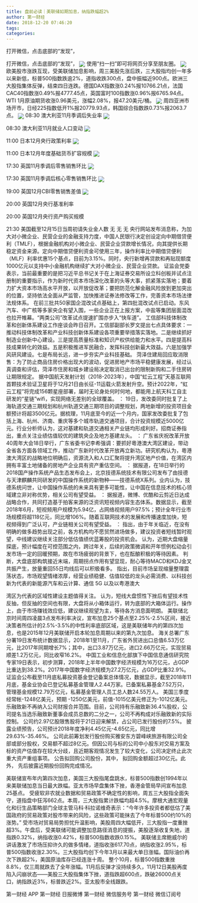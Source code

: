 ```yaml
---
title: 盘前必读｜美联储如期加息，纳指跌幅超2%
author: 第一财经
date: 2018-12-20 07:46:20
tags: 
categories: 
---
```

打开微信，点击底部的“发现”，
<!-- more -->
打开微信，点击底部的“发现”，
<img align="center" border="0" src="https://imgcdn.yicai.com/uppics/images/2018/11/5795dce2c13c12cd19ef68151420a6d2.jpg" />
使用“扫一扫”即可将网页分享至朋友圈。
<img align="center" border="0" src="https://imgcdn.yicai.com/uppics/images/2018/12/e8194e6cc9c432198ab1d974b3f8ae12.jpg" />
欧美股市涨跌互现，受美联储加息影响，周三美股先涨后跌，三大股指均创一年多以来新低，标普500指数跌逾2%，道指收跌300点，盘中振幅近900点。欧洲三大股指集体反弹，结束四日连跌。德国DAX指数涨0.24%报10766.21点，法国CAC40指数涨0.49%报4777.45点，英国富时100指数涨0.96%报6765.94点。WTI 1月原油期货收涨0.96美元，涨幅2.08%，报47.20美元/桶。
<img align="center" border="0" src="https://imgcdn.yicai.com/uppics/images/2018/11/1115fd943822077aad8679290e0a4854.jpg" />
周四亚洲市场开市，日经225指数低开1%报20779.93点，韩国综合指数跌0.73%报2063.7点。
<img align="center" border="0" src="https://imgcdn.yicai.com/uppics/images/2018/12/f7f66e01be23df2db5c30577564a7d16.jpg" />
08:30 澳大利亚11月季调后失业率
<img align="center" border="0" src="https://imgcdn.yicai.com/uppics/images/2018/12/ea1b9d64a9a674b1a8bb0c0b0898366b.jpg" />
08:30 澳大利亚11月就业人口变动
<img align="center" border="0" src="https://imgcdn.yicai.com/uppics/images/2018/11/9d8e2d90a2b37391ca779f15a10018b0.jpg" />
11:00 日本12月央行政策利率
<img align="center" border="0" src="https://imgcdn.yicai.com/uppics/images/2018/12/3e6adbc9c079ba4cc8acf39e5319a75b.jpg" />
11:00 日本12月年度基础货币扩容规模
<img align="center" border="0" src="https://imgcdn.yicai.com/uppics/images/2018/11/3fe87f78bb215979ccf7a8b1a382813c.jpg" />
17:30 英国11月季调后零售销售环比
<img align="center" border="0" src="https://imgcdn.yicai.com/uppics/images/2018/11/10271f820278a7057d79730f65d39711.jpg" />
17:30 英国11月季调后核心零售销售环比
<img align="center" border="0" src="https://imgcdn.yicai.com/uppics/images/2018/12/e4a77d5b9fdd0c8ef2a61c78f2909f69.jpg" />
19:00 英国12月CBI零售销售差值
<img align="center" border="0" src="https://imgcdn.yicai.com/uppics/images/2018/11/781b132626e7c57022d1491e8f3a175c.jpg" />
20:00 英国12月央行基准利率
20:00 英国12月央行资产购买规模
21:30 美国截至12月15日当周初请失业金人数
无
无
无
央行网站发布消息称，为加大对小微企业、民营企业的金融支持力度，中国人民银行决定创设定向中期借贷便利（TMLF），根据金融机构对小微企业、民营企业贷款增长情况，向其提供长期稳定资金来源。定向中期借贷便利资金可使用三年，操作利率比中期借贷便利（MLF）利率优惠15个基点，目前为3.15%。同时，央行新增再贷款和再贴现额度1000亿元以支持中小金融机构继续扩大对小微企业、民营企业贷款。
证监会党委表示，当前最重要的是把习近平总书记关于在上海证券交易所设立科创板并试点注册制的重要指示，作为新时代资本市场深化改革的头等大事，抓紧落实落地；要着力扩大资本市场高水平开放，以开放促改革；要把防范化解金融风险放到更加突出的位置，坚持依法全面从严监管，加快推进证券法修改等工作，完善资本市场法律法规体系。
在前三批共50家国企混改试点基础上，第四批混改试点已启动。东风汽车、中广核等多家央企有望入围，一些企业正在上报方案，中盐等集团层面混改也拉开帷幕。“两类公司”改革试点提速扩围亦步入“快车道”。
工信部科技体制改革和创新体系建设工作座谈会昨日召开。工信部副部长罗文提出七点具体要求：一推动科技体制改革和产业科技创新体系建设各项重要举措落实落地。二是继续抓好制造业创新中心建设。三是提高质量标准和知识产权供给能力和水平。四是提高科技成果转化的效益。五是积极推进军民融合，发挥科技创新最大效益。六是加强学风研风建设。七是布局长远，进一步夯实产业科技基础。
菏泽住建局回应取消限售：为了防止商品住房价格出现大的波动，促进房地产市场平稳健康发展，经过认真调查和评估，菏泽市住房和城乡建设局决定取消已出台的限制新购和二手住房转让期限规定。
据中国航天发射计划（2018-2023年），中国“虹云工程”天基互联网首颗技术验证卫星将于12月21日由长征-11运载火箭发射升空。预计2022年，“虹云工程”将完成156颗星座部署，届时无论身处何时何地，都能用上航天科工自主研发的“星链”wifi，实现网络无差别的全球覆盖。
：
19日，发改委同时批复了上海轨道交通三期规划和杭州轨道交通三期项目的调整规划，两地新增的投资项目金额预计将超3500亿元。据梳理，11月底至今的近一个月内，国家发改委批复了包括上海、杭州、济南、重庆等多个城市轨道交通项目，合计投资规模近5000亿元。行业分析师认为，这对基建和轨道交通相关产业链均形成利好。招商证券指出，重点关注业绩估值较优的建筑央企及地方基建龙头。
：
广东省庆祝改革开放40周年大会18日举行，广东省委书记李希强调：要抓好粵港澳大湾区建设，带动全省各方面各领域工作，推动广东新时代改革开放再立新功。研究机构认为，粵港澳大湾区的战略地位明确后，资源流入和人口汇聚将提升湾区地产价值，在湾区内拥有丰富土地储备的房地产企业具有资产重估空间。
：
据报道，在18日举行的2018国产操作系统产品生态发布会上，北京技德系统技术有限公司发布了由技德与天津麒麟共同研发的中国操作系统的新物种——技德系统X系列。业内认为，技德系统问世，让中国操作系统的未来具有更多可能性，让中国在信息技术的核心领域建立非对称优势，相关公司有望受益。
：
据报道，微博、优酷和云剪近日达成战略合作，共同打造基于拍客来源的泛资讯短视频内容生态体系。数据显示，截至2018年6月，短视频用户规模为5.94亿，占网络视频用户97.5%；预计全年行业市场规模将超118亿元，同比增106%。随着互联网技术的发展和传播速度加快，短视频得到广泛认可，产业链相关公司有望受益。
：
指出，由于年关临近，在没有明确的做多趋势出现之前，各方机构均不愿贸然进场做多，建议投资者短线暂时观望，中线建议继续关注部分低估值绩优蓝筹股的投资机会。
认为，近期大盘缩量探底，预计幅度在可控范围之内，跨过年关，后续的政策微调和开年惯例松动会引发市场一定的回暖预期，故在市场疲弱的背景下，也在酝酿积极的等待因素。
判断，大盘底部构筑接近末端，周期拐点作用有望显现，耐心等待MACD和KDJ金叉共振产生，放量重回55日均线后可以积极看多。
指出，目前市场呈现缩量整理震荡状态，市场观望情绪浓厚，经营业绩稳健、估值较低的龙头必需消费、以科技创新为代表的新能源汽车和云计算、通信 5G 以及以粤港澳大
湾区为代表的区域性建设主题值得关注。
认为，短线大盘惯性下挫后有望技术性反抽，但反抽的空间也有限，大盘将从小箱体运行，转为底部的大箱体运行。操作上，由于市场赚钱效应低，建议继续观望为主，等待各方消息面明朗。
美联储北京时间周四凌晨3点发布利率决议，宣布加息25个基点至2.25%-2.5%区间，接近决策者所估计的2.5%-3.5%的中性利率底部区域，这是美联储年内的第四次加息，也是2015年12月美联储开启本轮加息周期以来的第九次加息。
海关总署广东分署19日发布统计数据显示，2018年1至11月，广东省外贸进出口总值6.53万亿元，比2017年同期增长7%；其中，出口3.87万亿元，进口2.66万亿元，实现贸易顺差1.2万亿元，同比收窄16.2%。
中国工业和信息化部旗下中国信息通信研究院专家19日表示，初步测算，2018年上半年中国数字经济规模为16万亿元，占GDP比重达到38.2%。2017年中国数字经济规模为27.2万亿元，占GDP比重32.9%。
证监会公布截至11月底私募投资基金登记备案总体情况，数据显示，截至2018年11月底，基金业协会已登记私募基金管理人2.44万家。已备案私募基金7.52万只， 管理基金规模12.79万亿元，私募基金管理人员工总人数24.55万人。
美国三季度经常帐-1248亿美元，预期 -1250亿美元，前值-1015亿美元修正为-1012亿美元。
乐融致新不再纳入公司财报合并范围。目前，公司持有乐融致新36.4%股权，公司提名当选乐融致新董事会成员总数的二分之一，公司不再构成对乐融致新的实际控制。
公司约2.97亿股限售股将于21日迎来解禁，占公司已发行股份的7.5%。
披露业绩预告，公司预计2018年度净利4.45亿元-4.65亿元，同比增29.63%-35.46%。
公司此前筹划发行股份购买雅安东方碧峰峡旅游有限公司全部或部分股权，交易额不超过8亿元。但因公司与标的公司中小股东对交易方案及标的资产估值存在较大分歧，且近期客观情况发生了较大变化，公司决定终止此次重大资产重组事项。
公告拟回购公司股份，其中，
拟回购金额超过30亿元。此外，
先后披露近期股份回购完成情况。
 
 
美联储宣布年内第四次加息，美国三大股指尾盘跳水，标普500指数创1994年以来美联储加息当日最大跌幅。亚太市场早盘集体下挫，香港金管局早间宣布加息25基点。
受疲软非农就业数据和贸易政策不确定性的影响，周五三大股指全面失守，道指盘中狂泻662点。本周，三大股指累计跌幅均超4.5%。摩根大通宏观量化和衍生品策略部门全球主管马科·科拉诺维奇表示：“今年许多投资者都低估了美国政府的贸易政策对股市带来的风险，这些政策可能抹去了今年标普500约10%的涨势。”
受市场对贸易局势担忧升温影响，美股周四大幅低开，三大股指一度重挫超3%。午盘后，受美联储可能调整加息路径消息的提振，美股逐渐收复失地，道指跌0.32%，纳指收涨0.42%，标普500指数收跌0.15%。
美联储主席鲍威尔的讲话激发了市场压抑许久的做多情绪，道指收涨617.70点，纳指收涨2.95%，标普500指数收涨2.30%。三大股指均创下今年3月以来最大单日涨幅。国际油价再次下跌超2%，美国原油库存已经连涨十周。
整个10月，标普500指数重挫8.8%，仅三周就跌去了全年涨幅。11月后反弹才没持续多久，11月12日美股再度陷入闪崩状态——美股三大股指集体下挫，道指跌超600点，跌破26000点关口，纳指跌近3%，标普跌近2%。亚太股市全线跟跌。
第一财经
APP
第一财经
日报微博
第一财经
微信服务号
第一财经
微信订阅号
